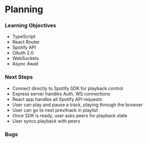 # Planning

### Learning Objectives

- TypeScript
- React Router
- Spotify API
- OAuth 2.0
- WebSockets
- Async Await

### Next Steps

- Connect directly to Spotify SDK for playback control
- Express server handles Auth, WS connections
- React app handles all Spotify API requests
- User can play and pause a track, playing through the browser
- User can go to next prev/track in playlist
- Once SDK is ready, user asks peers for playback state
- User syncs playback with peers

### Bugs
